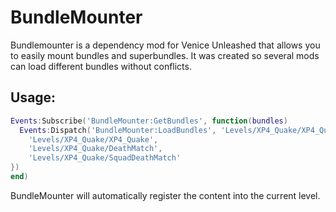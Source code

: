 # BundleMounter
Bundlemounter is a dependency mod for Venice Unleashed that allows you to easily mount bundles and superbundles.
It was created so several mods can load different bundles without conflicts.

## Usage:

```lua
Events:Subscribe('BundleMounter:GetBundles', function(bundles)
  Events:Dispatch('BundleMounter:LoadBundles', 'Levels/XP4_Quake/XP4_Quake', {
    'Levels/XP4_Quake/XP4_Quake',
    'Levels/XP4_Quake/DeathMatch',
    'Levels/XP4_Quake/SquadDeathMatch'
})
end)
```

BundleMounter will automatically register the content into the current level.